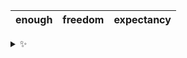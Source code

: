 | enough | freedom | expectancy |
| :----: | :-----: | :--------: |

<details>
  <summary>✨</summary>
  These words are chosen at random each day. New words will appear here tomorrow morning.
</details>